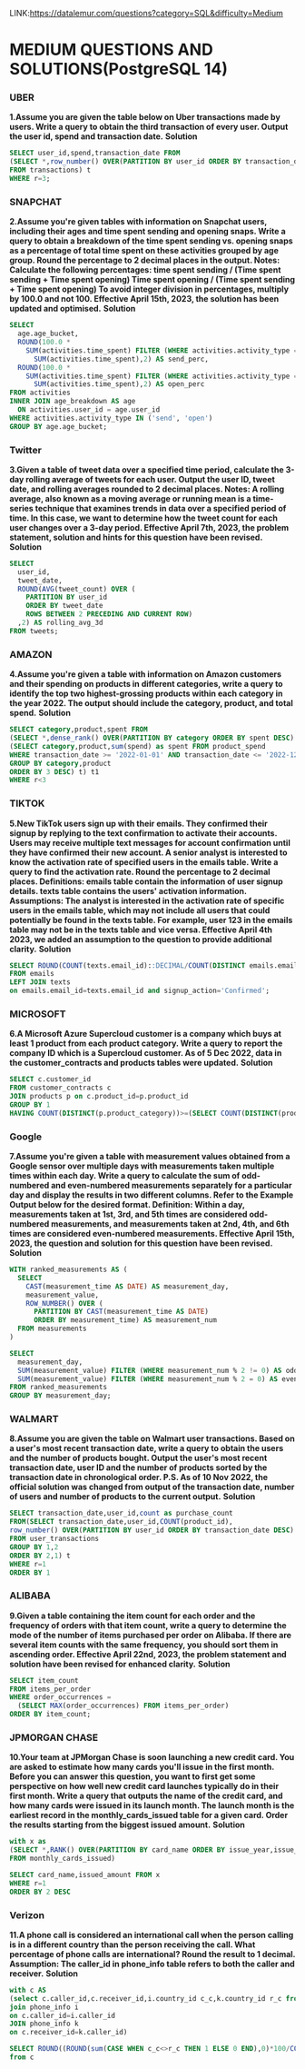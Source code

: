 LINK:https://datalemur.com/questions?category=SQL&difficulty=Medium

# MEDIUM QUESTIONS AND SOLUTIONS(PostgreSQL 14)

### UBER
**1.Assume you are given the table below on Uber transactions made by users. Write a query to obtain the third transaction of every user. Output the user id, spend and transaction date.**
**Solution**
```sql
SELECT user_id,spend,transaction_date FROM
(SELECT *,row_number() OVER(PARTITION BY user_id ORDER BY transaction_date) r
FROM transactions) t
WHERE r=3;
```

### SNAPCHAT
**2.Assume you're given tables with information on Snapchat users, including their ages and time spent sending and opening snaps.
Write a query to obtain a breakdown of the time spent sending vs. opening snaps as a percentage of total time spent on these activities grouped by age group. Round the percentage to 2 decimal places in the output.
Notes:
Calculate the following percentages:
time spent sending / (Time spent sending + Time spent opening)
Time spent opening / (Time spent sending + Time spent opening)
To avoid integer division in percentages, multiply by 100.0 and not 100.
Effective April 15th, 2023, the solution has been updated and optimised.**
**Solution**
```sql
SELECT 
  age.age_bucket, 
  ROUND(100.0 * 
    SUM(activities.time_spent) FILTER (WHERE activities.activity_type = 'send')/
      SUM(activities.time_spent),2) AS send_perc, 
  ROUND(100.0 * 
    SUM(activities.time_spent) FILTER (WHERE activities.activity_type = 'open')/
      SUM(activities.time_spent),2) AS open_perc
FROM activities
INNER JOIN age_breakdown AS age 
  ON activities.user_id = age.user_id 
WHERE activities.activity_type IN ('send', 'open') 
GROUP BY age.age_bucket;
```

### Twitter
**3.Given a table of tweet data over a specified time period, calculate the 3-day rolling average of tweets for each user. Output the user ID, tweet date, and rolling averages rounded to 2 decimal places.
Notes:
A rolling average, also known as a moving average or running mean is a time-series technique that examines trends in data over a specified period of time.
In this case, we want to determine how the tweet count for each user changes over a 3-day period.
Effective April 7th, 2023, the problem statement, solution and hints for this question have been revised.**
**Solution**
```sql
SELECT    
  user_id,    
  tweet_date,   
  ROUND(AVG(tweet_count) OVER (
    PARTITION BY user_id     
    ORDER BY tweet_date     
    ROWS BETWEEN 2 PRECEDING AND CURRENT ROW)
  ,2) AS rolling_avg_3d
FROM tweets;
```

### AMAZON
**4.Assume you're given a table with information on Amazon customers and their spending on products in different categories, write a query to identify the top two highest-grossing products within each category in the year 2022. The output should include the category, product, and total spend.**
**Solution**
```sql
SELECT category,product,spent FROM
(SELECT *,dense_rank() OVER(PARTITION BY category ORDER BY spent DESC) r FROM 
(SELECT category,product,sum(spend) as spent FROM product_spend
WHERE transaction_date >= '2022-01-01' AND transaction_date <= '2022-12-31' 
GROUP BY category,product
ORDER BY 3 DESC) t) t1
WHERE r<3
```

### TIKTOK
**5.New TikTok users sign up with their emails. They confirmed their signup by replying to the text confirmation to activate their accounts. Users may receive multiple text messages for account confirmation until they have confirmed their new account.
A senior analyst is interested to know the activation rate of specified users in the emails table. Write a query to find the activation rate. Round the percentage to 2 decimal places.
Definitions:
emails table contain the information of user signup details.
texts table contains the users' activation information.
Assumptions:
The analyst is interested in the activation rate of specific users in the emails table, which may not include all users that could potentially be found in the texts table.
For example, user 123 in the emails table may not be in the texts table and vice versa.
Effective April 4th 2023, we added an assumption to the question to provide additional clarity.**
**Solution**
```sql
SELECT ROUND(COUNT(texts.email_id)::DECIMAL/COUNT(DISTINCT emails.email_id),2) AS activation_rate
FROM emails
LEFT JOIN texts
on emails.email_id=texts.email_id and signup_action='Confirmed';
```

### MICROSOFT
**6.A Microsoft Azure Supercloud customer is a company which buys at least 1 product from each product category.
Write a query to report the company ID which is a Supercloud customer.
As of 5 Dec 2022, data in the customer_contracts and products tables were updated.**
**Solution**
```sql
SELECT c.customer_id
FROM customer_contracts c
JOIN products p on c.product_id=p.product_id
GROUP BY 1
HAVING COUNT(DISTINCT(p.product_category))>=(SELECT COUNT(DISTINCT(product_category)) FROM products);
```

### Google
**7.Assume you're given a table with measurement values obtained from a Google sensor over multiple days with measurements taken multiple times within each day.
Write a query to calculate the sum of odd-numbered and even-numbered measurements separately for a particular day and display the results in two different columns. Refer to the Example Output below for the desired format.
Definition:
Within a day, measurements taken at 1st, 3rd, and 5th times are considered odd-numbered measurements, and measurements taken at 2nd, 4th, and 6th times are considered even-numbered measurements.
Effective April 15th, 2023, the question and solution for this question have been revised.**
**Solution**
```sql
WITH ranked_measurements AS (
  SELECT 
    CAST(measurement_time AS DATE) AS measurement_day, 
    measurement_value, 
    ROW_NUMBER() OVER (
      PARTITION BY CAST(measurement_time AS DATE) 
      ORDER BY measurement_time) AS measurement_num 
  FROM measurements
) 

SELECT 
  measurement_day, 
  SUM(measurement_value) FILTER (WHERE measurement_num % 2 != 0) AS odd_sum, 
  SUM(measurement_value) FILTER (WHERE measurement_num % 2 = 0) AS even_sum 
FROM ranked_measurements
GROUP BY measurement_day;
```

### WALMART
**8.Assume you are given the table on Walmart user transactions. Based on a user's most recent transaction date, write a query to obtain the users and the number of products bought.
Output the user's most recent transaction date, user ID and the number of products sorted by the transaction date in chronological order.
P.S. As of 10 Nov 2022, the official solution was changed from output of the transaction date, number of users and number of products to the current output.**
**Solution**
```sql
SELECT transaction_date,user_id,count as purchase_count 
FROM(SELECT transaction_date,user_id,COUNT(product_id),
row_number() OVER(PARTITION BY user_id ORDER BY transaction_date DESC) r
FROM user_transactions
GROUP BY 1,2
ORDER BY 2,1) t
WHERE r=1
ORDER BY 1
```

### ALIBABA
**9.Given a table containing the item count for each order and the frequency of orders with that item count, write a query to determine the mode of the number of items purchased per order on Alibaba. If there are several item counts with the same frequency, you should sort them in ascending order.
Effective April 22nd, 2023, the problem statement and solution have been revised for enhanced clarity.**
**Solution**
```sql
SELECT item_count
FROM items_per_order
WHERE order_occurrences = 
  (SELECT MAX(order_occurrences) FROM items_per_order)
ORDER BY item_count;
```

### JPMORGAN CHASE
**10.Your team at JPMorgan Chase is soon launching a new credit card. You are asked to estimate how many cards you'll issue in the first month.
Before you can answer this question, you want to first get some perspective on how well new credit card launches typically do in their first month.
Write a query that outputs the name of the credit card, and how many cards were issued in its launch month. The launch month is the earliest record in the monthly_cards_issued table for a given card. Order the results starting from the biggest issued amount.**
**Solution**
```sql
with x as
(SELECT *,RANK() OVER(PARTITION BY card_name ORDER BY issue_year,issue_month) r 
FROM monthly_cards_issued)

SELECT card_name,issued_amount FROM x
WHERE r=1
ORDER BY 2 DESC
```

### Verizon
**11.A phone call is considered an international call when the person calling is in a different country than the person receiving the call.
What percentage of phone calls are international? Round the result to 1 decimal.
Assumption:
The caller_id in phone_info table refers to both the caller and receiver.**
**Solution**
```sql
with c AS
(select c.caller_id,c.receiver_id,i.country_id c_c,k.country_id r_c from phone_calls c
join phone_info i
on c.caller_id=i.caller_id
JOIN phone_info k
on c.receiver_id=k.caller_id)

SELECT ROUND((ROUND(sum(CASE WHEN c_c<>r_c THEN 1 ELSE 0 END),0)*100/COUNT(*)),1)
from c
```

